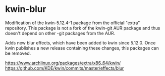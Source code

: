 kwin-blur
====

Modification of the kwin-5.12.4-1 package from the official "extra" repository.
This package is not a fork of the kwin-git AUR package and thus doesn't depend on other -git packages from the AUR.

Adds new blur effects, which have been added to kwin since 5.12.0.
Once kwin publishes a new release containing these changes, this packages can be removed.

https://www.archlinux.org/packages/extra/x86_64/kwin/
https://github.com/KDE/kwin/commits/master/effects/blur
